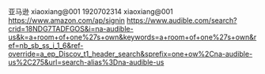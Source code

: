 亚马逊
xiaoxiang@001
1920702314
xiaoxiang@001
https://www.amazon.com/ap/signin
https://www.audible.com/search?crid=18NDG7TADFGOS&i=na-audible-us&k=a+room+of+one%27s+own&keywords=a+room+of+one%27s+own&ref=nb_sb_ss_i_1_6&ref-override=a_ep_Discov_t1_header_search&sprefix=one+ow%2Cna-audible-us%2C275&url=search-alias%3Dna-audible-us